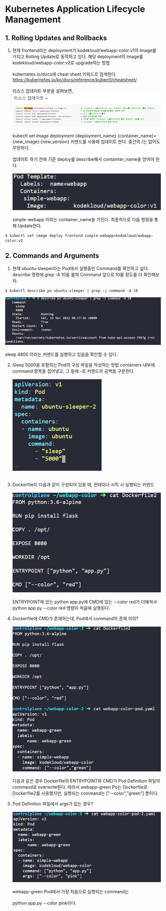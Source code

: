 # Kubernetes Application Lifecycle Management
## 1. Rolling Updates and Rollbacks
1. 현재 frontend라는 deployment가 kodekloud/webapp-color:v1의 Image를 가지고 Rolling Update로 동작하고 있다. 해당 deployment의 Image를 kodekloud/webapp-color:v2로 upgrade하는 방법
<br></br>
kubernetes.io/docs에 cheat sheet 키워드로 검색한다.
https://kubernetes.io/ko/docs/reference/kubectl/cheatsheet/
<br></br>
리소스 업데이트 부분을 살펴보면,
![default](./image/1119-1.PNG)
<br></br>
kubectl set image deployment {deployment_name} {container_name}={new_image}:{new_version} 커맨드를 사용해 업데이트 한다. 중간의 /는 없어도 무방하다.
<br></br>
업데이트 하기 전에 기존 deploy를 describe해서 containter_name을 얻어야 한다.
<br></br>
![default](./image/1119-2.PNG)
<br></br>
simple-webapp 이라는 container_name을 가진다.
최종적으로 다음 명령을 통해 Update한다.
```
$ kubectl set image deploy frontend simple-webapp=kodekloud/webapp-color:v2
```

## 2. Commands and Arguments
1. 현재 ubuntu-sleeper라는 Pod에서 실행중인 Command를 확인하고 싶다. describe 명령에 grep -A 10을 붙여 Command 앞으로 10줄 정도를 더 확인해보자.
```
$ kubectl describe po ubuntu-sleeper | grep -i command -A 10
```
![default](./image/1119-3.PNG)
<br></br>
sleep 4800 이라는 커맨드를 실행하고 있음을 확인할 수 있다.

2. Sleep 5000을 포함하는 Pod의 구성 파일을 작성하는 방법
containers 내부에 command 항목을 집어넣고, 그 밑에 -로 커맨드의 공백을 구분한다.
<br></br>
![default](./image/1119-4.PNG)
<br></br>

3. Dockerfile이 다음과 같이 구성되어 있을 때, 컨테이너 시작 시 실행되는 커맨드
<br></br>
![default](./image/1119-5.PNG)
<br></br>
ENTRYPOINT에 있는 python app.py에 CMD에 있는 --color red가 더해져서 python app.py --color red 명령이 처음에 실행된다.

4. Dockerfile에 CMD가 존재하는데, Pod에서 command의 존재 의의?
<br></br>
![default](./image/1119-6.PNG)
<br></br>
다음과 같은 경우 Dockerfile의 ENTRYPOINT와 CMD가 Pod Definition 파일의 command로 overwrite된다. 따라서 webapp-green Po는 Dockerfile로 Dockerfile2를 사용했지만, 실행되는 command는 ["--color","green"] 뿐이다.

5. Pod Definition 파일에서 args가 있는 경우?
<br></br>
![default](./image/1119-7.PNG)
<br></br>
webapp-green Pod에서 가장 처음으로 실행되는 command는
<br></br>
python app.py --color pink이다.


